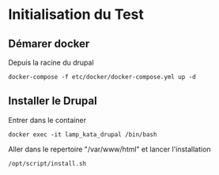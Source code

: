 # Initialisation du Test

## Démarer docker

Depuis la racine du drupal

``docker-compose -f etc/docker/docker-compose.yml up -d``

## Installer le Drupal

Entrer dans le container

``docker exec -it lamp_kata_drupal /bin/bash``

Aller dans le repertoire "/var/www/html" et lancer l'installation

``/opt/script/install.sh``

